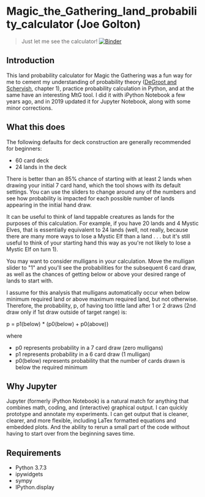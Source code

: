 # Magic_the_Gathering_land_probability_calculator (Joe Golton)

> Just let me see the calculator! [![Binder](https://mybinder.org/badge_logo.svg)](https://hub.mybinder.org/user/filterjoe-magic-lity_calculator-kwltf5uy/notebooks/Magic_%20The%20Gathering%20land%20probability%20calculator.ipynb)



## Introduction

This land probability calculator for Magic the Gathering was a fun way for me to cement my understanding of probability theory ([DeGroot and Schervish](http://www.amazon.com/Probability-Statistics-4th-Morris-DeGroot/dp/0321500466), chapter 1), practice probability calculation in Python, and at the same have an interesting MtG tool. I did it with iPython Notebook a few years ago, and in 2019 updated it for Jupyter Notebook, along with some minor corrections.

## What this does

The following defaults for deck construction are generally recommended for beginners:

* 60 card deck
* 24 lands in the deck

There is better than an 85% chance of starting with at least 2 lands when drawing your initial 7 card hand, which the tool shows with its default settings. You can use the sliders to change around any of the numbers and see how probability is impacted for each possible number of lands appearing in the initial hand draw.

It can be useful to think of land tappable creatures as lands for the purposes of this calculation. For example, if you have 20 lands and 4 Mystic Elves, that is essentially equivalent to 24 lands (well, not really, because there are many more ways to lose a Mystic Elf than a land . . . but it's still useful to think of your starting hand this way as you're not likely to lose a Mystic Elf on turn 1).

You may want to consider mulligans in your calculation. Move the mulligan slider to "1" and you'll see the probabilities for the subsequent 6 card draw, as well as the chances of getting below or above your desired range of lands to start with.

I assume for this analysis that mulligans automatically occur when below minimum required land or above maximum required land, but not otherwise. Therefore, the probability, p, of having too little land after 1 or 2 draws (2nd draw only if 1st draw outside of target range) is:

p = p1(below) * (p0(below) + p0(above))

where

* p0 represents probability in a 7 card draw (zero mulligans)
* p1 represents probability in a 6 card draw (1 mulligan)
* p0(below) represents probability that the number of cards drawn is below the required minimum

## Why Jupyter

Jupyter (formerly iPython Notebook) is a natural match for anything that combines math, coding, and (interactive) graphical output. I can quickly prototype and annotate my experiments. I can get output that is cleaner, clearer, and more flexible, including LaTex formatted equations and embedded plots. And the ability to rerun a small part of the code without having to start over from the beginning saves time.

## Requirements

* Python 3.7.3
* ipywidgets
* sympy
* IPython.display


